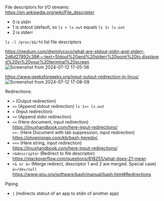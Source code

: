 File descriptors for I/O streams:\
https://en.wikipedia.org/wiki/File_descriptor

- 0 is stdin
- 1 is stdout (default, so ```ls > ls.out``` equals ```ls 1> ls.out```
- 2 is stderr

``ls -l /proc/$$/fd`` list file descriptors

https://medium.com/@emilycoco/what-are-stdout-stdin-and-stderr-2d6d27892c38#:~:text=Stdout%20and%20stderr%20point%20to,displayed%20in%20your%20terminal%20screen.
![Screenshot from 2024-07-12 17-05-56](https://github.com/user-attachments/assets/8748eece-d960-423d-8a3e-2d4a78c4d986)

https://www.geeksforgeeks.org/input-output-redirection-in-linux/
![Screenshot from 2024-07-12 17-08-09](https://github.com/user-attachments/assets/b8fea078-45b8-4068-9e2f-d8219eb0d790)

Redirections:

- ```>``` (Output redirection)
- ```>>``` (Append stdout redirection) ```ls 1>> ls.out```
- ```<``` (Input redirection)
- ```<<``` (Append stdin redirection)
- ```<<``` (Here document, input redirection)\
  https://linuxhandbook.com/here-input-redirections/ \
  ```<<-``` (Here Document with tab suppression, input redirection) \
  https://phoenixnap.com/kb/bash-heredoc
- ```<<<``` (Here string, input redirection)\
  https://linuxhandbook.com/here-input-redirections/
- ```>&descriptor``` (Redirect to file descriptor)\
  https://stackoverflow.com/questions/818255/what-does-21-mean
- ```>& or &>``` (Merge redirect, descriptor 1 and 2 are merged. Special case) ```&>/dev/null```
  https://www.gnu.org/software/bash/manual/bash.html#Redirections

Piping
- ```|``` (redirects stdout of an app to stdin of another app)
